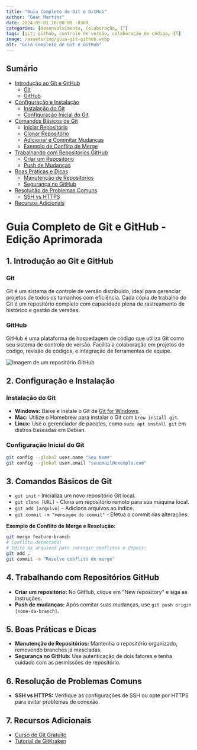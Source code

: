 ```yaml
---
title: "Guia Completo de Git e GitHub"
author: "Gean Martins"
date: 2024-05-01 16:00:00 -0300
categories: [Desenvolvimento, Colaboração, IT]
tags: [git, github, controle de versão, colaboração de código, IT]
image: /assets/img/guia-git-github.webp
alt: "Guia Completo de Git e GitHub"
---
```


## Sumário
- [Introdução ao Git e GitHub](#introdução-ao-git-e-github)
  - [Git](#git)
  - [GitHub](#github)
- [Configuração e Instalação](#configuração-e-instalação)
  - [Instalação do Git](#instalação-do-git)
  - [Configuração Inicial do Git](#configuração-inicial-do-git)
- [Comandos Básicos de Git](#comandos-básicos-de-git)
  - [Iniciar Repositório](#iniciar-repositório)
  - [Clonar Repositório](#clonar-repositório)
  - [Adicionar e Commitar Mudanças](#adicionar-e-commitar-mudanças)
  - [Exemplo de Conflito de Merge](#exemplo-de-conflito-de-merge)
- [Trabalhando com Repositórios GitHub](#trabalhando-com-repositórios-github)
  - [Criar um Repositório](#criar-um-repositório)
  - [Push de Mudanças](#push-de-mudanças)
- [Boas Práticas e Dicas](#boas-práticas-e-dicas)
  - [Manutenção de Repositórios](#manutenção-de-repositórios)
  - [Segurança no GitHub](#segurança-no-github)
- [Resolução de Problemas Comuns](#resolução-de-problemas-comuns)
  - [SSH vs HTTPS](#ssh-vs-https)
- [Recursos Adicionais](#recursos-adicionais)

# Guia Completo de Git e GitHub - Edição Aprimorada

## 1. Introdução ao Git e GitHub

### Git
Git é um sistema de controle de versão distribuído, ideal para gerenciar projetos de todos os tamanhos com eficiência. Cada cópia de trabalho do Git é um repositório completo com capacidade plena de rastreamento de histórico e gestão de versões.

### GitHub
GitHub é uma plataforma de hospedagem de código que utiliza Git como seu sistema de controle de versão. Facilita a colaboração em projetos de código, revisão de códigos, e integração de ferramentas de equipe.

![Imagem de um repositório GitHub](https://upload.wikimedia.org/wikipedia/commons/c/c2/GitHub_Invertocat_Logo.svg)

## 2. Configuração e Instalação

### Instalação do Git
- **Windows:** Baixe e instale o Git de [Git for Windows](https://git-scm.com/download/win).
- **Mac:** Utilize o Homebrew para instalar o Git com `brew install git`.
- **Linux:** Use o gerenciador de pacotes, como `sudo apt install git` em distros baseadas em Debian.

### Configuração Inicial do Git
```bash
git config --global user.name "Seu Nome"
git config --global user.email "seuemail@exemplo.com"
```

## 3. Comandos Básicos de Git

- `git init` - Inicializa um novo repositório Git local.
- `git clone [URL]` - Clona um repositório remoto para sua máquina local.
- `git add [arquivo]` - Adiciona arquivos ao índice.
- `git commit -m "mensagem de commit"` - Efetua o commit das alterações.

**Exemplo de Conflito de Merge e Resolução:**
```bash
git merge feature-branch
# Conflito detectado!
# Edite os arquivos para corrigir conflitos e depois:
git add .
git commit -m "Resolve conflito de merge"
```

## 4. Trabalhando com Repositórios GitHub

- **Criar um repositório:** No GitHub, clique em "New repository" e siga as instruções.
- **Push de mudanças:** Após comitar suas mudanças, use `git push origin [nome-da-branch]`.

## 5. Boas Práticas e Dicas

- **Manutenção de Repositórios:** Mantenha o repositório organizado, removendo branches já mescladas.
- **Segurança no GitHub:** Use autenticação de dois fatores e tenha cuidado com as permissões de repositório.

## 6. Resolução de Problemas Comuns

- **SSH vs HTTPS:** Verifique as configurações de SSH ou opte por HTTPS para evitar problemas de conexão.

## 7. Recursos Adicionais

- [Curso de Git Gratuito](URL_para_curso_de_git)
- [Tutorial de GitKraken](URL_para_tutorial_de_GitKraken)